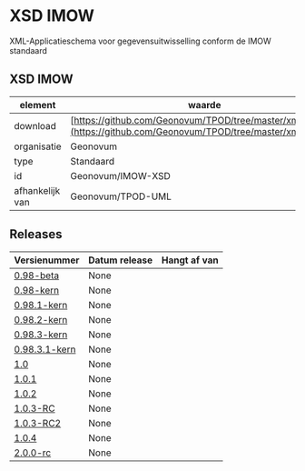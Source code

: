 # XSD IMOW

XML-Applicatieschema voor gegevensuitwisselling conform de IMOW standaard

## XSD IMOW

|element|waarde|
|-----|------|
| download  | [https://github.com/Geonovum/TPOD/tree/master/xmlschema](<https://github.com/Geonovum/TPOD/tree/master/xmlschema>)|
| organisatie  |Geonovum|
| type  |Standaard|
| id  |Geonovum/IMOW-XSD|
|afhankelijk van |Geonovum/TPOD-UML|

## Releases

|Versienummer|Datum release|Hangt af van
|-------|-------|-----|
| [0.98-beta](<https://github.com/Geonovum/TPOD/blob/master/CIMOW/IMOW XSD v0.98-beta>)|None||
| [0.98-kern](<https://github.com/Geonovum/TPOD/blob/master/xmlschema/v0.98-kern>)|None||
| [0.98.1-kern](<https://github.com/Geonovum/TPOD/blob/master/xmlschema/v0.98.1-kern>)|None||
| [0.98.2-kern](<https://github.com/Geonovum/TPOD/blob/master/xmlschema/v0.98.2-kern>)|None||
| [0.98.3-kern](<https://github.com/Geonovum/TPOD/blob/master/xmlschema/v0.98.3-kern>)|None||
| [0.98.3.1-kern](<https://github.com/Geonovum/TPOD/blob/master/xmlschema/v0.98.3.1-kern>)|None||
| [1.0](<https://github.com/Geonovum/TPOD/blob/master/xmlschema/v1.0>)|None||
| [1.0.1](<https://github.com/Geonovum/TPOD/blob/master/xmlschema/v1.0.1>)|None||
| [1.0.2](<https://github.com/Geonovum/TPOD/blob/master/xmlschema/v1.0.2>)|None||
| [1.0.3-RC](<https://github.com/Geonovum/TPOD/blob/master/xmlschema/v1.0.3-RC>)|None||
| [1.0.3-RC2](<https://github.com/Geonovum/TPOD/blob/master/xmlschema/v1.0.3-RC2>)|None||
| [1.0.4](<https://github.com/Geonovum/TPOD/blob/master/xmlschema/v1.0.4>)|None||
| [2.0.0-rc](<https://github.com/Geonovum/TPOD/blob/master/xmlschema/v2.0.0-rc>)|None||

